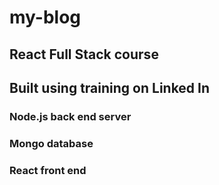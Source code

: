 # my-blog
## React Full Stack course

## Built using training on Linked In

### Node.js back end server

### Mongo database

### React front end
